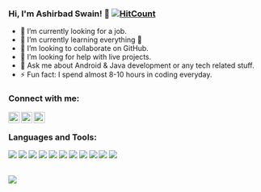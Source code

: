 ###   Hi, I'm Ashirbad Swain! 👋  [![HitCount](http://hits.dwyl.com/ashu98s/ashu98s.svg)](http://hits.dwyl.com/ashu98s/ashu98s)


- 🔭 I’m currently looking for a job.
- 🌱 I’m currently learning everything 🤣
- 👯 I’m looking to collaborate on GitHub.
- 🤔 I’m looking for help with live projects.
- 💬 Ask me about Android & Java development or any tech related stuff.
- ⚡ Fun fact: I spend almost 8-10 hours in coding everyday.


### Connect with me:

[<img align="left" alt="ashu98s | Twitter" width="22px" src="https://cdn.jsdelivr.net/npm/simple-icons@v3/icons/twitter.svg" />](https://twitter.com/98_ashirbad)
[<img align="left" alt="ashu98s| LinkedIn" width="22px" src="https://cdn.jsdelivr.net/npm/simple-icons@v3/icons/linkedin.svg" />](https://www.linkedin.com/in/ashirbad98/)
[<img align="left" alt="ashu98s| Instagram" width="22px" src="https://cdn.jsdelivr.net/npm/simple-icons@v3/icons/instagram.svg" />](https://www.instagram.com/ashirbad.iam/)

<br />

### Languages and Tools:
<img src="https://img.shields.io/badge/java-%23ED8B00.svg?&style=for-the-badge&logo=java&logoColor=white" /> <img src="https://img.shields.io/badge/kotlin%20-%236DB33F.svg?&style=for-the-badge&logo=kotlin&logoColor=white"/> <img src="https://img.shields.io/badge/Android-%23DDC84.svg?&style=for-the-badge&logo=Android&logoColor=white"/> <img src="https://img.shields.io/badge/html5-%23E34F26.svg?&style=for-the-badge&logo=html5&logoColor=white"/> <img src="https://img.shields.io/badge/css3-%231572B6.svg?&style=for-the-badge&logo=css3&logoColor=white"> <img src="https://img.shields.io/badge/javascript-%23F7DF1E.svg?&style=for-the-badge&logo=javascript&logoColor=white"> <img src="https://img.shields.io/badge/mysql-%234479A1.svg?&style=for-the-badge&logo=mysql&logoColor=white"> <img src="https://img.shields.io/badge/github-%23181717.svg?&style=for-the-badge&logo=github&logoColor=white"> <img src="https://img.shields.io/badge/git-%23F05032.svg?&style=for-the-badge&logo=git&logoColor=white"> <img src="https://img.shields.io/badge/materialdesign-%231572B6.svg?&style=for-the-badge&logo=material-design&logoColor=white"> <img src="https://img.shields.io/badge/figma-%23ED8B00.svg?&style=for-the-badge&logo=figma&logoColor=white"/> 


<br />

<img src="https://github-readme-stats.vercel.app/api?username=ashu98s&&show_icons=true&&title_color=ffffff&icon_color=bb2acf&text_color=daf7dc&bg_color=151515">
